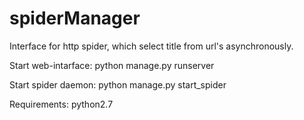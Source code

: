 # spiderManager

Interface for http spider, which select title from url's asynchronously.

Start web-intarface:
python manage.py runserver

Start spider daemon:
python manage.py start_spider

Requirements:
python2.7
